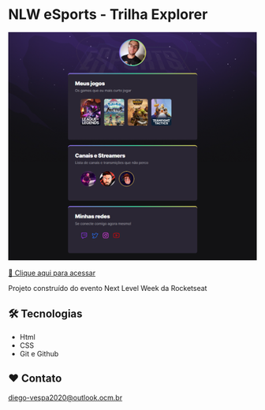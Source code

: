 # NLW eSports - Trilha Explorer
![preview](./.github/preview.png)

[🔗 Clique aqui para acessar](https://diegovsp.github.io/NLW-Esports/)

Projeto construído do evento Next Level Week da Rocketseat 

## 🛠 Tecnologias

- Html
- CSS
- Git e Github

## ❤️ Contato

diego-vespa2020@outlook.ocm.br

